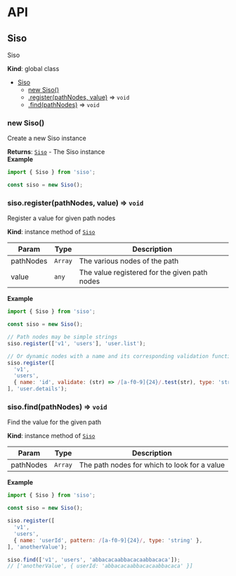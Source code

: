 # API
<a name="Siso"></a>

## Siso
Siso

**Kind**: global class  

* [Siso](#Siso)
    * [new Siso()](#new_Siso_new)
    * [.register(pathNodes, value)](#Siso+register) ⇒ <code>void</code>
    * [.find(pathNodes)](#Siso+find) ⇒ <code>void</code>

<a name="new_Siso_new"></a>

### new Siso()
Create a new Siso instance

**Returns**: [<code>Siso</code>](#Siso) - The Siso instance  
**Example**  
```js
import { Siso } from 'siso';

const siso = new Siso();
```
<a name="Siso+register"></a>

### siso.register(pathNodes, value) ⇒ <code>void</code>
Register a value for given path nodes

**Kind**: instance method of [<code>Siso</code>](#Siso)  

| Param | Type | Description |
| --- | --- | --- |
| pathNodes | <code>Array</code> | The various nodes of the path |
| value | <code>any</code> | The value registered for the given path nodes |

**Example**  
```js
import { Siso } from 'siso';

const siso = new Siso();

// Path nodes may be simple strings
siso.register(['v1', 'users'], 'user.list');

// Or dynamic nodes with a name and its corresponding validation function
siso.register([
  'v1',
  'users',
  { name: 'id', validate: (str) => /[a-f0-9]{24}/.test(str), type: 'string' },
], 'user.details');
```
<a name="Siso+find"></a>

### siso.find(pathNodes) ⇒ <code>void</code>
Find the value for the given path

**Kind**: instance method of [<code>Siso</code>](#Siso)  

| Param | Type | Description |
| --- | --- | --- |
| pathNodes | <code>Array</code> | The path nodes for which to look for a value |

**Example**  
```js
import { Siso } from 'siso';

const siso = new Siso();

siso.register([
  'v1',
  'users',
  { name: 'userId', pattern: /[a-f0-9]{24}/, type: 'string' },
], 'anotherValue');

siso.find(['v1', 'users', 'abbacacaabbacacaabbacaca']);
// ['anotherValue', { userId: 'abbacacaabbacacaabbacaca' }]
```
